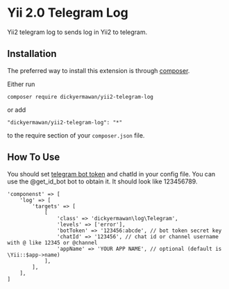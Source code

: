 # Yii 2.0 Telegram Log #

Yii2 telegram log to sends log in Yii2 to telegram.

## Installation ##

The preferred way to install this extension is through [composer](http://getcomposer.org/download/).

Either run

```
composer require dickyermawan/yii2-telegram-log
```

or add

```
"dickyermawan/yii2-telegram-log": "*"
```

to the require section of your `composer.json` file.

## How To Use ##

You should set [telegram bot token](https://core.telegram.org/bots#botfather) and chatId in your config file.
You can use the @get_id_bot bot to obtain it. It should look like 123456789.

```
'componenst' => [
    'log' => [
        'targets' => [
            [
                'class' => 'dickyermawan\log\Telegram',
                'levels' => ['error'],
                'botToken' => '123456:abcde', // bot token secret key
                'chatId' => '123456', // chat id or channel username with @ like 12345 or @channel
                'appName' => 'YOUR APP NAME', // optional (default is \Yii::$app->name)
            ],
        ],
    ],
]
```
